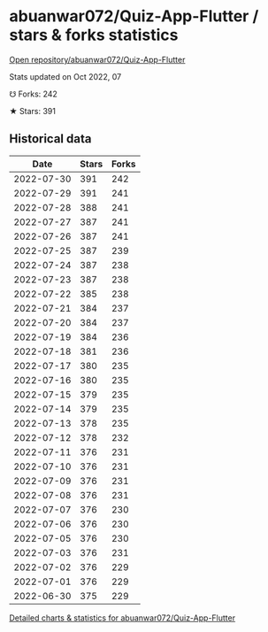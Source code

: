 # abuanwar072/Quiz-App-Flutter / stars & forks statistics

[Open repository/abuanwar072/Quiz-App-Flutter](https://github.com/abuanwar072/Quiz-App-Flutter)

Stats updated on Oct 2022, 07

☋ Forks: 242

★ Stars: 391

## Historical data
| Date | Stars | Forks |
|------|-------|-------|
| 2022-07-30 | 391 | 242 | 
| 2022-07-29 | 391 | 241 | 
| 2022-07-28 | 388 | 241 | 
| 2022-07-27 | 387 | 241 | 
| 2022-07-26 | 387 | 241 | 
| 2022-07-25 | 387 | 239 | 
| 2022-07-24 | 387 | 238 | 
| 2022-07-23 | 387 | 238 | 
| 2022-07-22 | 385 | 238 | 
| 2022-07-21 | 384 | 237 | 
| 2022-07-20 | 384 | 237 | 
| 2022-07-19 | 384 | 236 | 
| 2022-07-18 | 381 | 236 | 
| 2022-07-17 | 380 | 235 | 
| 2022-07-16 | 380 | 235 | 
| 2022-07-15 | 379 | 235 | 
| 2022-07-14 | 379 | 235 | 
| 2022-07-13 | 378 | 235 | 
| 2022-07-12 | 378 | 232 | 
| 2022-07-11 | 376 | 231 | 
| 2022-07-10 | 376 | 231 | 
| 2022-07-09 | 376 | 231 | 
| 2022-07-08 | 376 | 231 | 
| 2022-07-07 | 376 | 230 | 
| 2022-07-06 | 376 | 230 | 
| 2022-07-05 | 376 | 230 | 
| 2022-07-03 | 376 | 231 | 
| 2022-07-02 | 376 | 229 | 
| 2022-07-01 | 376 | 229 | 
| 2022-06-30 | 375 | 229 | 


[Detailed charts & statistics for abuanwar072/Quiz-App-Flutter](https://reviewgithub.com/rep/abuanwar072/Quiz-App-Flutter)
